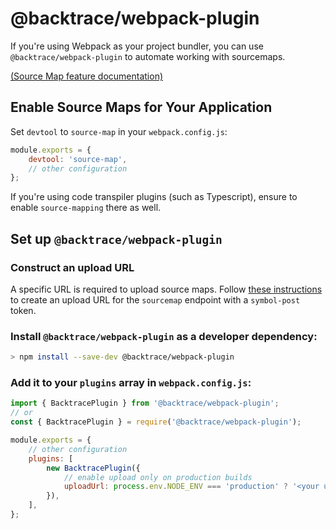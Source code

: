 # @backtrace/webpack-plugin

If you're using Webpack as your project bundler, you can use `@backtrace/webpack-plugin` to automate working with
sourcemaps.

[(Source Map feature documentation)](https://docs.saucelabs.com/error-reporting/platform-integrations/source-map/)

## Enable Source Maps for Your Application

Set `devtool` to `source-map` in your `webpack.config.js`:

```js
module.exports = {
    devtool: 'source-map',
    // other configuration
};
```

If you're using code transpiler plugins (such as Typescript), ensure to enable `source-mapping` there as well.

## Set up `@backtrace/webpack-plugin`

### Construct an upload URL

A specific URL is required to upload source maps. Follow
[these instructions](https://docs.saucelabs.com/error-reporting/project-setup/submission-url/) to create an upload URL
for the `sourcemap` endpoint with a `symbol-post` token.

### Install `@backtrace/webpack-plugin` as a developer dependency:

```bash
> npm install --save-dev @backtrace/webpack-plugin
```

### Add it to your `plugins` array in `webpack.config.js`:

```js
import { BacktracePlugin } from '@backtrace/webpack-plugin';
// or
const { BacktracePlugin } = require('@backtrace/webpack-plugin');

module.exports = {
    // other configuration
    plugins: [
        new BacktracePlugin({
            // enable upload only on production builds
            uploadUrl: process.env.NODE_ENV === 'production' ? '<your upload URL>' : undefined,
        }),
    ],
};
```
